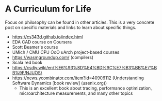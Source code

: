 # A Curriculum for Life

Focus on philosophy can be found in other articles. This is a very concrete post on specific materials and links to learn about specific things.

- https://cs343d.github.io/index.html
- EDA CAD course on Coursera
- Scott Beamer's course
- UMich / CMU CPU OoO uArch project-based courses
- https://wasmgroundup.com/ (compilers)
- Scala red book
- https://csdiy.wiki/en/%E6%93%8D%E4%BD%9C%E7%B3%BB%E7%BB%9F/NJUOS/
- https://news.ycombinator.com/item?id=40906112 (Understanding Software Dynamics [book review] (usenix.org))
  - This is an excellent book about tracing, performance optimization, microarchitecture measurements, and many other topics
